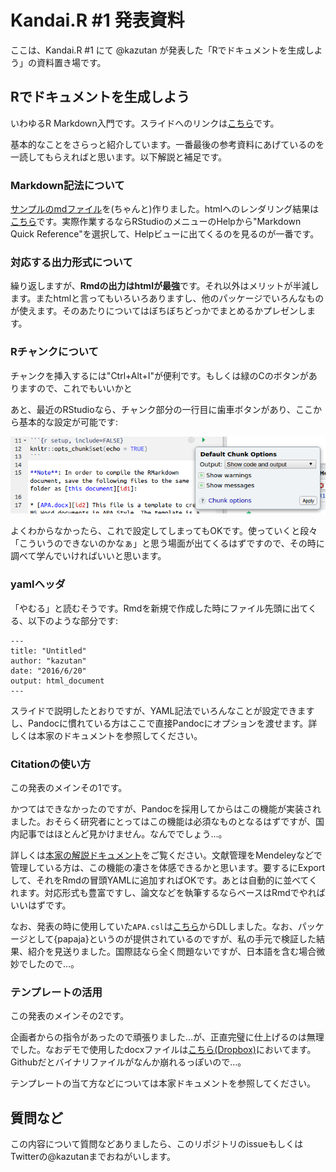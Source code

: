 # Kandai.R #1 発表資料

ここは、Kandai.R #1 にて @kazutan が発表した「Rでドキュメントを生成しよう」の資料置き場です。

## Rでドキュメントを生成しよう

いわゆるR Markdown入門です。スライドへのリンクは[こちら]()です。

基本的なことをさらっと紹介しています。一番最後の参考資料にあげているのを一読してもらえればと思います。以下解説と補足です。

### Markdown記法について

[サンプルのmdファイル](http://kazutan.github.io/md_sample.md)を(ちゃんと)作りました。htmlへのレンダリング結果は[こちら](http://kazutan.github.io/md_sample.html)です。実際作業するならRStudioのメニューのHelpから"Markdown Quick Reference"を選択して、Helpビューに出てくるのを見るのが一番です。

### 対応する出力形式について

繰り返しますが、**Rmdの出力はhtmlが最強**です。それ以外はメリットが半減します。またhtmlと言ってもいろいろありますし、他のパッケージでいろんなものが使えます。そのあたりについてはぼちぼちどっかでまとめるかプレゼンします。

### Rチャンクについて

チャンクを挿入するには"Ctrl+Alt+I"が便利です。もしくは緑のCのボタンがありますので、これでもいいかと

あと、最近のRStudioなら、チャンク部分の一行目に歯車ボタンがあり、ここから基本的な設定が可能です:

![chunkoption](pics/chunkoption.png)

よくわからなかったら、これで設定してしまってもOKです。使っていくと段々「こういうのできないのかなぁ」と思う場面が出てくるはずですので、その時に調べて学んでいければいいと思います。

### yamlヘッダ

「やむる」と読むそうです。Rmdを新規で作成した時にファイル先頭に出てくる、以下のような部分です:

````
---
title: "Untitled"
author: "kazutan"
date: "2016/6/20"
output: html_document
---
````

スライドで説明したとおりですが、YAML記法でいろんなことが設定できますし、Pandocに慣れている方はここで直接Pandocにオプションを渡せます。詳しくは本家のドキュメントを参照してください。

### Citationの使い方

この発表のメインその1です。

かつてはできなかったのですが、Pandocを採用してからはこの機能が実装されました。おそらく研究者にとってはこの機能は必須なものとなるはずですが、国内記事ではほとんど見かけません。なんででしょう…。

詳しくは[本家の解説ドキュメント](http://rmarkdown.rstudio.com/authoring_bibliographies_and_citations.html)をご覧ください。文献管理をMendeleyなどで管理している方は、この機能の凄さを体感できるかと思います。要するにExportして、それをRmdの冒頭YAMLに追加すればOKです。あとは自動的に並べてくれます。対応形式も豊富ですし、論文などを執筆するならベースはRmdでやればいいはずです。

なお、発表の時に使用していた`APA.csl`は[こちら](http://my.ilstu.edu/~wjschne/442/Introduction_to_RMarkdown.html)からDLしました。なお、パッケージとして{papaja}というのが提供されているのですが、私の手元で検証した結果、紹介を見送りました。国際誌なら全く問題ないですが、日本語を含む場合微妙でしたので…。

### テンプレートの活用

この発表のメインその2です。

企画者からの指令があったので頑張りました…が、正直完璧に仕上げるのは無理でした。なおデモで使用したdocxファイルは[こちら(Dropbox)](https://dl.dropboxusercontent.com/u/62654521/set_APAlike.docx)においてます。Githubだとバイナリファイルがなんか崩れるっぽいので…。

テンプレートの当て方などについては本家ドキュメントを参照してください。

## 質問など

この内容について質問などありましたら、このリポジトリのissueもしくはTwitterの@kazutanまでおねがいします。



